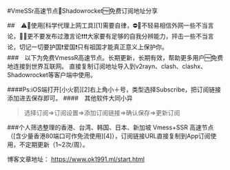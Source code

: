 #VmeSSr高速节点🚀Shadowrocket🆓免费订阅地址分享

##&emsp;⚠️🔞使用[科学代理上网工具][1]需要自律，⛔🙅不轻易相信外网一些不当言论，🤫🈲更不要发布过激言论❗❗❗大家要有足够的自我分辨能力，抨击一些不当言论，切记一切要护国❗爱国❗只有祖国才能真正意义上保护你。<br>
###&emsp;以下为免费VmessR高速节点。长期更新，长期有效，帮助更多用户🆓免费地连接到世界互联网。 直接复制订阅地址导入到v2rayn、clash、clashx、Shadowrocket等客户端中使用。

####Ps:iOS端打开[小火箭][2]右上角小＋号，类型选择Subscribe，把订阅链接添加进去保存即可。
####&emsp;其他软件大同小异
> 选择订阅=>订阅设置=>添加订阅链接=>确认保存=>更新订阅

###个人筛选整理的香港、台湾、韩国、日本、新加坡 Vmess+SSR 高速节点（[含少量香港80端口可作免流使用][4]），订阅链接URL直接复制到App订阅使用，不定期更新（1~2次/周）。

博客文章地址：
https://www.ok1991.ml/start.html
